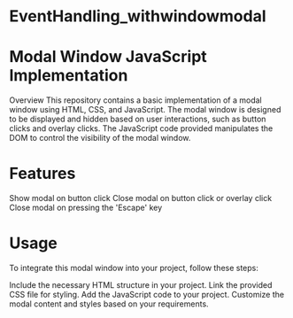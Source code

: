 # EventHandling_withwindowmodal

# Modal Window JavaScript Implementation
Overview
This repository contains a basic implementation of a modal window using HTML, CSS, and JavaScript. The modal window is designed to be displayed and hidden based on user interactions, such as button clicks and overlay clicks. The JavaScript code provided manipulates the DOM to control the visibility of the modal window.

# Features
Show modal on button click
Close modal on button click or overlay click
Close modal on pressing the 'Escape' key

# Usage
To integrate this modal window into your project, follow these steps:

Include the necessary HTML structure in your project.
Link the provided CSS file for styling.
Add the JavaScript code to your project.
Customize the modal content and styles based on your requirements.
